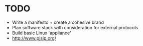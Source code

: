 TODO
====

* Write a manifesto + create a cohesive brand
* Plan software stack with consideration for external protocols
* Build basic Linux 'appliance'
* http://www.pjsip.org/

